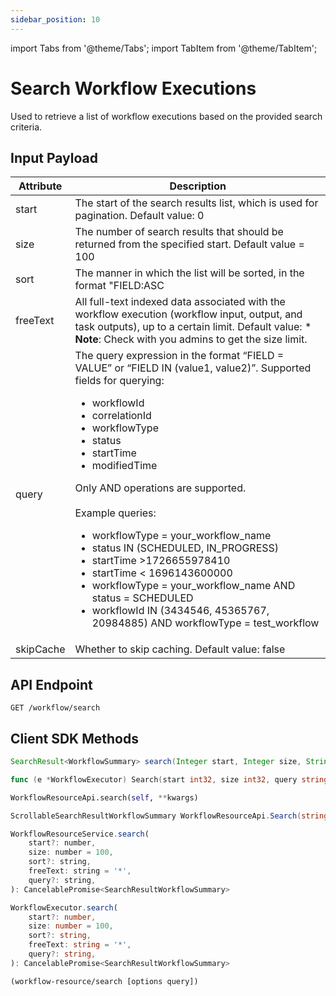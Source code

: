 ```yaml
---
sidebar_position: 10
---
```


import Tabs from '@theme/Tabs';
import TabItem from '@theme/TabItem';

# Search Workflow Executions

Used to retrieve a list of workflow executions based on the provided search criteria.

## Input Payload

| Attribute  | Description                                                                                                                                                                                                                                                                                                                      |
|------------|----------------------------------------------------------------------------------------------------------------------------------------------------------------------------------------------------------------------------------------------------------------------------------------------------------------------------------| 
| start      | The start of the search results list, which is used for pagination. Default value: 0                                       | 
| size       | The number of search results that should be returned from the specified start. Default value = 100                               | 
| sort      | The manner in which the list will be sorted, in the format "FIELD:ASC|DESC”. Example: `sort = “workflowId:DESC”`.      |
| freeText   | All full-text indexed data associated with the workflow execution (workflow input, output, and task outputs), up to a certain limit. Default value: * <br/> **Note**: Check with you admins to get the size limit.       |
| query       | The query expression in the format “FIELD = VALUE” or “FIELD IN (value1, value2)”. Supported fields for querying: <ul><li>workflowId</li> <li>correlationId</li> <li>workflowType</li> <li>status</li> <li>startTime</li> <li>modifiedTime</li></ul> Only AND operations are supported. <br/><br/> Example queries: <ul><li>workflowType = your_workflow_name</li> <li>status IN (SCHEDULED, IN_PROGRESS)</li> <li>startTime >1726655978410</li> <li>startTime < 1696143600000</li> <li>workflowType = your_workflow_name AND status = SCHEDULED</li> <li>workflowId IN (3434546, 45365767, 20984885) AND workflowType = test_workflow</li></ul>                       | 
| skipCache      | Whether to skip caching. Default value: false        |  


## API Endpoint
```
GET /workflow/search
```

## Client SDK Methods

<Tabs>
<TabItem value="Java" label="Java">

```java
SearchResult<WorkflowSummary> search(Integer start, Integer size, String sort, String freeText, String query)

```

</TabItem>
<TabItem value="Go" label="Go">

```go
func (e *WorkflowExecutor) Search(start int32, size int32, query string, freeText string) ([]model.WorkflowSummary, error)
```

</TabItem>
<TabItem value="Python" label="Python">

```python
WorkflowResourceApi.search(self, **kwargs)
```

</TabItem>
<TabItem value="CSharp" label="CSharp">

```csharp
ScrollableSearchResultWorkflowSummary WorkflowResourceApi.Search(string queryId = null, int? start = null, int? size = null, string sort = null, string freeText = null, string query = null, bool? skipCache = null)
```

</TabItem>
<TabItem value="Javascript" label="Javascript">

```javascript
WorkflowResourceService.search(
    start?: number,
    size: number = 100,
    sort?: string,
    freeText: string = '*',
    query?: string,
): CancelablePromise<SearchResultWorkflowSummary>
```

</TabItem>
<TabItem value="Typescript" label="Typescript">

```typescript
WorkflowExecutor.search(
    start?: number,
    size: number = 100,
    sort?: string,
    freeText: string = '*',
    query?: string,
): CancelablePromise<SearchResultWorkflowSummary>
```

</TabItem>
<TabItem value="Clojure" label="Clojure">

```clojure
(workflow-resource/search [options query])
```

</TabItem>
</Tabs>
